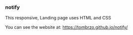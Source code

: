 


### notify

This responsive, Landing page uses HTML and CSS

You can see the website at: https://tombrzo.github.io/notify/
